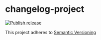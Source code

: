 # changelog-project

[![Publish release](https://github.com/atrakic/changelog-project/actions/workflows/release.yml/badge.svg)](https://github.com/atrakic/changelog-project/actions/workflows/release.yml)

This project adheres to [Semantic Versioning](https://semver.org/spec/v2.0.0.html)
